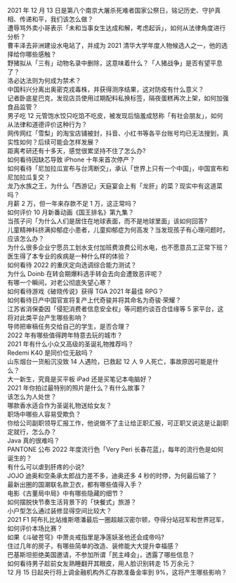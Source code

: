 2021 年 12 月 13 日是第八个南京大屠杀死难者国家公祭日，铭记历史、守护真相、传递和平，我们该怎么做？  
遭辱骂外卖小哥表示「未和当事女生达成和解，考虑起诉」，如何从法律角度进行分析？  
曹丰泽去非洲建设水电站了，并成为 2021 清华大学年度人物候选人之一，他的选择给你哪些感触？  
野猪拟从「三有」动物名录中删除，这意味着什么？「人猪战争」是否有望平息了？  
洛必达法则为何成为禁术？  
中国科兴分离出奥密克戎毒株，并获得测序结果，这对防疫有什么意义？  
记者卧底星巴克，发现店员使用过期配料私换标签，隔夜蛋糕再次上架，如何加强食品监管？  
男子吃 12 元管饱水饺只吃馅不吃皮，被发现后恼羞成怒称「有社会朋友」，如何从法律和道德评价这种行为？  
网传网红「雪梨」的淘宝店铺被封，抖音、小红书等各平台账号均已无法搜到，真实性如何？后续可能会怎样发展？  
距离考研还有十多天，感觉很累坚持不住了怎么办?  
如何看待因缺芯导致 iPhone 十年来首次停产？  
如何看待「尼加拉瓜宣布与台湾断交」，承认「世界上只有一个中国」，中国宣布和尼加拉瓜复交？  
龙乃水族之王，为什么「西游记」天庭宴会上有「龙肝」的菜？现实中有这道菜吗？  
月薪  2 万，但一年来存款不足 1 万，这正常吗？  
如何评价 10 月新番动画《国王排名》第九集？  
当孩子问「为什么人们是居住在地球表面，而不是地球里面」该如何回答?  
儿童精神科挤满抑郁症小患者，儿童抑郁症为何高发？当发现孩子有心理问题时，应该怎么办？  
为什么很多企业宁愿员工划水支付加班费浪费公司水电，也不愿意员工正常下班？  
医生得了本专业的疾病是一种什么样的体验？  
如何看待 2022 的重庆定向选调综合能力测试？  
为什么 Doinb 在转会期爆料选手转会去向会遭致恶评呢？  
有哪一个瞬间，对老公彻底失望心寒？  
如何看待游戏《破晓传说》获得 TGA 2021 年最佳 RPG？  
如何看待日产中国官宣将复产上代奇骏并将其命名为奇骏·荣耀？  
江苏省消保委因「侵犯消费者信息安全权」等问题约谈百合佳缘等 5 家平台，这将对此类平台产生哪些影响？  
导师把审稿任务交给自己的学生，是否合理？  
2022 年有哪些值得跨年特意去玩的城市？  
2021 年有什么小众又高级的圣诞礼物推荐吗？  
Redemi K40 是同价位无敌吗？  
山东烟台一货船沉没致 14 人遇险，已救起 12 人 9 人死亡，事故原因可能是什么？  
大一新生，究竟是买平板 iPad 还是买笔记本电脑好？  
2021 年你拍过最特别的照片是什么？有什么故事？  
该怎么为人处世？  
哪款香水适合作为圣诞礼物送给女友？  
职场中哪些人容易受欺负？  
你给公司副职领导汇报工作，他说做不了主让给正职汇报，可正职又说这是让副职定就行，怎么办？  
Java 真的很难吗？  
PANTONE 公布 2022 年度流行色「Very Peri 长春花蓝」，每年的流行色是如何诞生的？  
有什么可以虐到肝疼的小说?  
JOJO 迪奥和空条承太郎战力差不多，迪奥还多 4 秒的时停，为何最后输了？  
最新出圈的国潮联名款卫衣，都有哪些值得入手？  
电影《古董局中局》中有哪些隐藏的细节？  
如何摆脱快节奏生活背景下的「快餐式」旅游？  
小户型怎么通过装修显得空间比较大？  
2021 F1 阿布扎比站维斯塔潘最后一圈超越汉密尔顿，夺得分站冠军和世界冠军，如何评价本场比赛？  
如果《斗破苍穹》中萧炎戒指里是净莲妖圣他还会成帝吗?  
住过几年的房子，有哪些简单的改造、装修能大大提升幸福感？  
巴基斯坦拒绝美国邀请，不参加所谓「民主峰会」，透露了哪些信息？  
如何看待男子趁前女友熟睡翻开其眼皮，用人脸识别转走 15 万余元？  
12 月 15 日起央行将上调金融机构外汇存款准备金率到 9%，这将产生哪些影响？  
